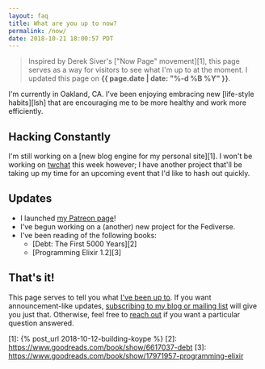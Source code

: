```yaml
---
layout: faq
title: What are you up to now?
permalink: /now/
date: 2018-10-21 18:00:57 PDT
---
```


> Inspired by Derek Siver's ["Now Page" movement][1], this page serves as a way
> for visitors to see what I'm up to at the moment. I updated this page
> on **{{ page.date | date: "%-d %B %Y" }}**.

I'm currently in Oakland, CA. I've been enjoying embracing new [life-style
habits][lsh] that are encouraging me to be more healthy and work more efficiently.

## Hacking Constantly

I'm still working on a [new blog engine for my personal site][1]. I won't be
working on [twchat](https://twchat.app) this week however; I have another project
that'll be taking up my time for an upcoming event that I'd like to hash
out quickly.

## Updates

  * I launched [my Patreon page](https://patreon.com/jackyalcine)!
  * I've begun working on a (another) new project for the Fediverse.
  * I've been reading of the following books:
    * [Debt: The First 5000 Years][2]
    * [Programming Elixir 1.2][3]

## That's it!

This page serves to tell you what [I've been up to][nowff]. If you want
announcement-like updates, [subscribing to my blog or mailing list][sub] will
give you just that. Otherwise, feel free to [reach out][contact] if you want
a particular question answered.

[nowff]: https://sivers.org/nowff/
[sub]: /subscribe/
[contact]: /contact/
[1]: {% post_url 2018-10-12-building-koype %}
[2]: https://www.goodreads.com/book/show/6617037-debt
[3]: https://www.goodreads.com/book/show/17971957-programming-elixir

